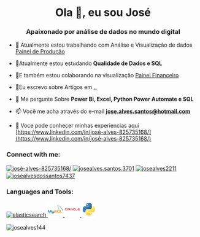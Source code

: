 <h1 align="center">Ola 👋, eu sou José</h1>
<h3 align="center">Apaixonado por análise de dados no mundo digital</h3>

- 🔭 Atualmente estou trabalhando com Análise e Visualização de dados [Painel de Produção](https://app.powerbi.com/links/V5KrMHqwPc?ctid=891b4788-a05b-4ee0-a919-a5511922f65c&pbi_source=linkShare)

- 🌱Atualmente estou estudando **Qualidade de Dados e SQL**

- 👯E também estou colaborando na visualização [Painel Financeiro](https://app.powerbi.com/links/mQNNl6kmOH?ctid=891b4788-a05b-4ee0-a919-a5511922f65c&pbi_source=linkShare)

- 📝Eu escrevo sobre Artigos em [..](..)

- 💬 Me pergunte Sobre **Power Bi, Excel, Python Power Automate e SQL**

- 📫 Você me acha através do e-mail **jose.alves.santos@hotmail.com**

- 📄 Voce pode conhecer minhas experiencias aqui [https://www.linkedin.com/in/josé-alves-825735168/](https://www.linkedin.com/in/josé-alves-825735168/)

<h3 align="left">Connect with me:</h3>
<p align="left">
<a href="https://linkedin.com/in/josé-alves-825735168/" target="blank"><img align="center" src="https://raw.githubusercontent.com/rahuldkjain/github-profile-readme-generator/master/src/images/icons/Social/linked-in-alt.svg" alt="josé-alves-825735168/" height="30" width="40" /></a>
<a href="https://fb.com/josealves.santos.3701" target="blank"><img align="center" src="https://raw.githubusercontent.com/rahuldkjain/github-profile-readme-generator/master/src/images/icons/Social/facebook.svg" alt="josealves.santos.3701" height="30" width="40" /></a>
<a href="https://instagram.com/josealves2211" target="blank"><img align="center" src="https://raw.githubusercontent.com/rahuldkjain/github-profile-readme-generator/master/src/images/icons/Social/instagram.svg" alt="josealves2211" height="30" width="40" /></a>
<a href="https://www.youtube.com/c/josealvesdossantos7437" target="blank"><img align="center" src="https://raw.githubusercontent.com/rahuldkjain/github-profile-readme-generator/master/src/images/icons/Social/youtube.svg" alt="josealvesdossantos7437" height="30" width="40" /></a>
</p>

<h3 align="left">Languages and Tools:</h3>
<p align="left"> <a href="https://www.elastic.co" target="_blank" rel="noreferrer"> <img src="https://www.vectorlogo.zone/logos/elastic/elastic-icon.svg" alt="elasticsearch" width="40" height="40"/> </a> <a href="https://www.mysql.com/" target="_blank" rel="noreferrer"> <img src="https://raw.githubusercontent.com/devicons/devicon/master/icons/mysql/mysql-original-wordmark.svg" alt="mysql" width="40" height="40"/> </a> <a href="https://www.oracle.com/" target="_blank" rel="noreferrer"> <img src="https://raw.githubusercontent.com/devicons/devicon/master/icons/oracle/oracle-original.svg" alt="oracle" width="40" height="40"/> </a> <a href="https://www.python.org" target="_blank" rel="noreferrer"> <img src="https://raw.githubusercontent.com/devicons/devicon/master/icons/python/python-original.svg" alt="python" width="40" height="40"/> </a> </p>

<p><img align="center" src="https://github-readme-stats.vercel.app/api/top-langs?username=josealves144&show_icons=true&locale=en&layout=compact" alt="josealves144" /></p>
<!--
### Hi there 👋

<!--
**JoseAlves144/JoseAlves144** is a ✨ _special_ ✨ repository because its `README.md` (this file) appears on your GitHub profile.

Here are some ideas to get you started:

- 🔭 I’m currently working on ...
- 🌱 I’m currently learning ...
- 👯 I’m looking to collaborate on ...
- 🤔 I’m looking for help with ...
- 💬 Ask me about ...
- 📫 How to reach me: ...
- 😄 Pronouns: ...
- ⚡ Fun fact: ...
-->
